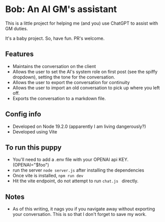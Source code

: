 # Bob: An AI GM's assistant
 
This is a little project for helping me (and you) use ChatGPT to assist with GM duties. 

It's a baby project. So, have fun. PR's welcome. 

## Features

* Maintains the conversation on the client
* Allows the user to set the AI's system role on first post (see the spiffy dropdown), setting the tone for the conversation. 
* Allows the user to export the conversation for continuity
* Allows the user to import an old conversation to pick up where you left off. 
* Exports the conversation to a markdown file. 

## Config info
* Developed on Node 19.2.0 (apparently I am living dangerously?)
* Developed using Vite

## To run this puppy
* You'll need to add a .env file with your OPENAI api KEY. (OPENAI="$foo")
* run the server `node server.js` after installing the dependencies 
* Once vite is installed, `npm run dev`
* Hit the vite endpoint, do not attempt to run `chat.js ` directly. 

## Notes
* As of this writing, it nags you if you navigate away without exporting your conversation. This is so that I don't forget to save my work. 